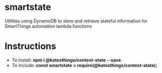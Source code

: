 # smartstate

Utilities using DynamoDB to store and retrieve stateful information
for SmartThings automation lambda functions

# Instructions

- To install: **npm i @katesthings/context-state --save**
- To include: **const smartstate = require(@katesthings/context-state);**
